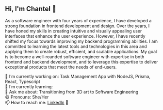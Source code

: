 ## Hi, I'm Chantel 👋
As a software engineer with four years of experience, I have developed a strong foundation in frontend development and design. Over the years, I have honed my skills in creating intuitive and visually appealing user interfaces that enhance the user experience.  However, I have recently shifted my focus towards improving my backend programming abilities.  I am committed to learning the latest tools and technologies in this area and applying them to create robust, efficient, and scalable applications. My goal is to become a well-rounded software engineer with expertise in both frontend and backend development, and to leverage this expertise to deliver exceptional products that meet the needs of end-users.

🔭 I’m currently working on: Task Management App with NodeJS, Prisma, React, Typescript<br>
🌱 I’m currently learning:  <br>
💬 Ask me about: Transitioning from 3D art to Software Engineering<br>
😄 Pronouns: She/Her<br>
📫 How to reach me: [LinkedIn](https://www.linkedin.com/in/chantel-punt-2805a9189/) 💼

<!--
**Chantelsky/Chantelsky** is a ✨ _special_ ✨ repository because its `README.md` (this file) appears on your GitHub profile.

Here are some ideas to get you started:

🔭 I’m currently working on: A freelance app design project
🌱 I’m currently learning: AWS and all things "Cloud"
💬 Ask me about: My experience doing a coding bootcamp and starting a career in tech.
😄 Pronouns: She/Her
📫 How to reach me: LinkedIn 💼
